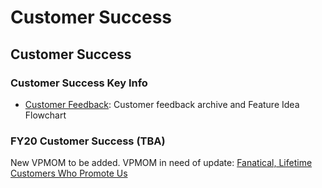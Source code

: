 # Customer Success

## Customer Success

### Customer Success Key Info

* [Customer Feedback](https://community.mattermost.com/private-core/channels/customer-feedback): Customer feedback archive and Feature Idea Flowchart


### FY20 Customer Success \(TBA\)

New VPMOM to be added. VPMOM in need of update: [Fanatical, Lifetime Customers Who Promote Us](https://docs.google.com/document/d/1Y4pRZEjEop2D42P-Q899R8f4Pg0TJwUBltUFhq7TX_g/edit?ts=5bf740a1#heading=h.ltri8ltmnam9)

